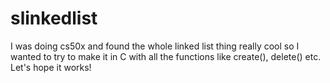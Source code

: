 # slinkedlist
I was doing cs50x and found the whole linked list thing really cool
so I wanted to try to make it in C with all the functions like create(), delete() etc.
Let's hope it works!
